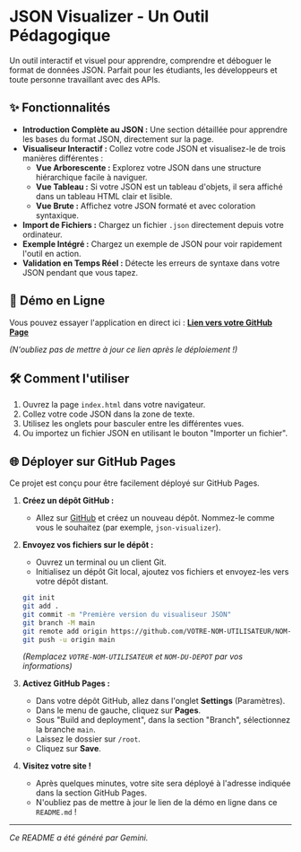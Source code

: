 # JSON Visualizer - Un Outil Pédagogique

Un outil interactif et visuel pour apprendre, comprendre et déboguer le format de données JSON. Parfait pour les étudiants, les développeurs et toute personne travaillant avec des APIs.

## ✨ Fonctionnalités

*   **Introduction Complète au JSON :** Une section détaillée pour apprendre les bases du format JSON, directement sur la page.
*   **Visualiseur Interactif :** Collez votre code JSON et visualisez-le de trois manières différentes :
    *   **Vue Arborescente :** Explorez votre JSON dans une structure hiérarchique facile à naviguer.
    *   **Vue Tableau :** Si votre JSON est un tableau d'objets, il sera affiché dans un tableau HTML clair et lisible.
    *   **Vue Brute :** Affichez votre JSON formaté et avec coloration syntaxique.
*   **Import de Fichiers :** Chargez un fichier `.json` directement depuis votre ordinateur.
*   **Exemple Intégré :** Chargez un exemple de JSON pour voir rapidement l'outil en action.
*   **Validation en Temps Réel :** Détecte les erreurs de syntaxe dans votre JSON pendant que vous tapez.

## 🚀 Démo en Ligne

Vous pouvez essayer l'application en direct ici : [**Lien vers votre GitHub Page**](https://multibrasservices.github.io/json/)

*(N'oubliez pas de mettre à jour ce lien après le déploiement !)*

## 🛠️ Comment l'utiliser

1.  Ouvrez la page `index.html` dans votre navigateur.
2.  Collez votre code JSON dans la zone de texte.
3.  Utilisez les onglets pour basculer entre les différentes vues.
4.  Ou importez un fichier JSON en utilisant le bouton "Importer un fichier".

## 🌐 Déployer sur GitHub Pages

Ce projet est conçu pour être facilement déployé sur GitHub Pages.

1.  **Créez un dépôt GitHub :**
    *   Allez sur [GitHub](https://github.com) et créez un nouveau dépôt. Nommez-le comme vous le souhaitez (par exemple, `json-visualizer`).

2.  **Envoyez vos fichiers sur le dépôt :**
    *   Ouvrez un terminal ou un client Git.
    *   Initialisez un dépôt Git local, ajoutez vos fichiers et envoyez-les vers votre dépôt distant.
    ```bash
    git init
    git add .
    git commit -m "Première version du visualiseur JSON"
    git branch -M main
    git remote add origin https://github.com/VOTRE-NOM-UTILISATEUR/NOM-DU-DEPOT.git
    git push -u origin main
    ```
    *(Remplacez `VOTRE-NOM-UTILISATEUR` et `NOM-DU-DEPOT` par vos informations)*

3.  **Activez GitHub Pages :**
    *   Dans votre dépôt GitHub, allez dans l'onglet **Settings** (Paramètres).
    *   Dans le menu de gauche, cliquez sur **Pages**.
    *   Sous "Build and deployment", dans la section "Branch", sélectionnez la branche `main`.
    *   Laissez le dossier sur `/root`.
    *   Cliquez sur **Save**.

4.  **Visitez votre site !**
    *   Après quelques minutes, votre site sera déployé à l'adresse indiquée dans la section GitHub Pages.
    *   N'oubliez pas de mettre à jour le lien de la démo en ligne dans ce `README.md` !

---
*Ce README a été généré par Gemini.*
